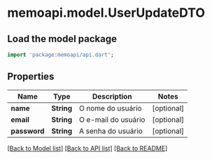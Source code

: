 # memoapi.model.UserUpdateDTO

## Load the model package
```dart
import 'package:memoapi/api.dart';
```

## Properties
Name | Type | Description | Notes
------------ | ------------- | ------------- | -------------
**name** | **String** | O nome do usuário | [optional] 
**email** | **String** | O e-mail do usuário | [optional] 
**password** | **String** | A senha do usuário | [optional] 

[[Back to Model list]](../README.md#documentation-for-models) [[Back to API list]](../README.md#documentation-for-api-endpoints) [[Back to README]](../README.md)


